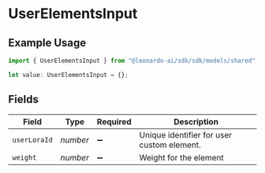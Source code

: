 # UserElementsInput

## Example Usage

```typescript
import { UserElementsInput } from "@leonardo-ai/sdk/sdk/models/shared";

let value: UserElementsInput = {};
```

## Fields

| Field                                      | Type                                       | Required                                   | Description                                |
| ------------------------------------------ | ------------------------------------------ | ------------------------------------------ | ------------------------------------------ |
| `userLoraId`                               | *number*                                   | :heavy_minus_sign:                         | Unique identifier for user custom element. |
| `weight`                                   | *number*                                   | :heavy_minus_sign:                         | Weight for the element                     |